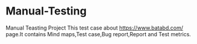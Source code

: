 # Manual-Testing
Manual Teasting Project
This test case about https://www.batabd.com/ page.It contains Mind maps,Test case,Bug report,Report and Test metrics.

